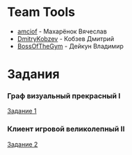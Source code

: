 # Team Tools
- [amciof](https://github.com/amciof) - Махарёнок Вячеслав
- [DmitryKobzev](https://github.com/DmitryKobzev) - Кобзев Дмитрий
- [BossOfTheGym](https://github.com/BossOfTheGym) - Дейкун Владимир
# Задания

### Граф визуальный прекрасный I
[Задание 1](tasks/task_1.md)

### Клиент игровой великолепный II
[Задание 2](tasks/task_2.md)
